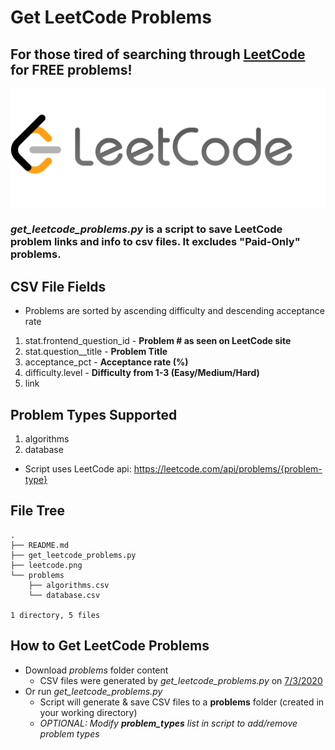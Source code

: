 # Get LeetCode Problems
## For those tired of searching through [LeetCode](https://LeetCode.com) for FREE problems!
![leetcode.png](leetcode.png)
### *get_leetcode_problems.py* is a script to save LeetCode problem links and info to csv files. **It excludes "Paid-Only" problems.**
## CSV File Fields
* Problems are sorted by ascending difficulty and descending acceptance rate
1. stat.frontend_question_id - **Problem # as seen on LeetCode site**
2. stat.question__title - **Problem Title**
3. acceptance_pct - **Acceptance rate (%)**
4. difficulty.level - **Difficulty from 1-3 (Easy/Medium/Hard)**
5. link

## Problem Types Supported
1. algorithms
2. database
* Script uses LeetCode api: https://leetcode.com/api/problems/{problem-type}

## File Tree
```
.
├── README.md
├── get_leetcode_problems.py
├── leetcode.png
└── problems
    ├── algorithms.csv
    └── database.csv

1 directory, 5 files
```

## How to Get LeetCode Problems
* Download *problems* folder content 
    * CSV files were generated by *get_leetcode_problems.py* on <ins>7/3/2020</ins>
* Or run *get_leetcode_problems.py*
    * Script will generate & save CSV files to a **problems** folder (created in your working directory)
    * *OPTIONAL: Modify **problem_types** list in script to add/remove problem types*